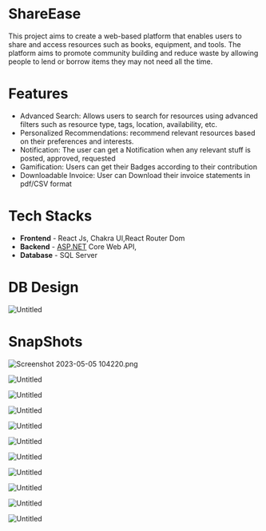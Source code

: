 # **ShareEase**

This project aims to create a web-based platform that enables users to share and access resources such as books, equipment, and tools. The platform aims to promote community building and reduce waste by allowing people to lend or borrow items they may not need all the time.

# **Features**

- Advanced Search: Allows users to search for resources using advanced filters such as resource type, tags, location, availability, etc.
- Personalized Recommendations: recommend relevant resources based on their preferences and interests.
- Notification: The user can get a Notification when any relevant stuff is posted, approved, requested
- Gamification: Users can get their Badges according to their contribution
- Downloadable Invoice: User can Download their invoice statements in pdf/CSV format

# **Tech Stacks**

- **Frontend** - React Js, Chakra UI,React Router Dom
- **Backend** - [ASP.NET](http://ASP.NET) Core Web API,
- **Database** - SQL Server

# **DB Design**

![Untitled](Assets/db.png)

# **SnapShots**

![Screenshot 2023-05-05 104220.png](Assets/Screenshot_2023-05-05_104220.png)

![Untitled](Assets/Untitled%201.png)

![Untitled](Assets/Untitled%202.png)

![Untitled](Assets/Untitled%203.png)

![Untitled](Assets/Untitled%204.png)

![Untitled](Assets/Untitled%205.png)

![Untitled](Assets/Untitled%206.png)

![Untitled](Assets/Untitled%207.png)

![Untitled](Assets/Untitled%208.png)

![Untitled](Assets/Untitled%209.png)

![Untitled](Assets/Untitled%2010.png)